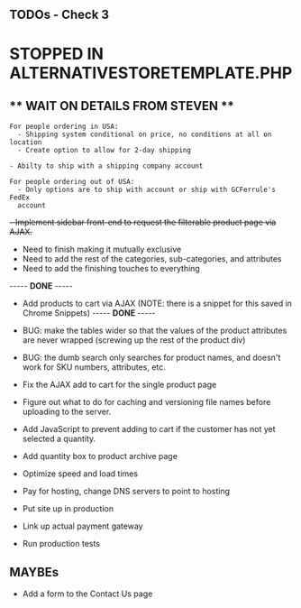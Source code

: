 ## TODOs - Check 3

# STOPPED IN ALTERNATIVESTORETEMPLATE.PHP

** WAIT ON DETAILS FROM STEVEN **
--------------------------------------

    For people ordering in USA:
      - Shipping system conditional on price, no conditions at all on location
      - Create option to allow for 2-day shipping

    - Abilty to ship with a shipping company account

    For people ordering out of USA:
      - Only options are to ship with account or ship with GCFerrule's FedEx
      account

~~- Implement sidebar front-end to request the filterable product page
via AJAX.~~
- Need to finish making it mutually exclusive
- Need to add the rest of the categories, sub-categories, and attributes
- Need to add the finishing touches to everything

----- **DONE** -----
- Add products to cart via AJAX (NOTE: there is a snippet for this
saved in Chrome Snippets)
----- **DONE** -----

- BUG: make the tables wider so that the values of the product attributes
are never wrapped (screwing up the rest of the product div)

- BUG: the dumb search only searches for product names, and doesn't work for
SKU numbers, attributes, etc.

- Fix the AJAX add to cart for the single product page

- Figure out what to do for caching and versioning file names before
uploading to the server.

- Add JavaScript to prevent adding to cart if the customer has not yet
selected a quantity.

- Add quantity box to product archive page

- Optimize speed and load times

- Pay for hosting, change DNS servers to point
to hosting

- Put site up in production

- Link up actual payment gateway

- Run production tests

## MAYBEs

- Add a form to the Contact Us page
